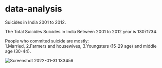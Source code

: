 # data-analysis

Suicides in India 2001 to 2012. 


The Total Suicides Suicides in India Between 2001 to 2012 year is 13071734.


People who commited suicide are mostly:                                                                                            
   1.Married,
   2.Farmers and housewives, 
   3.Youngsters (15-29 age) and middle age (30-44).
   
   
![Screenshot 2022-01-31 133456](https://user-images.githubusercontent.com/95680418/158120932-96924e52-e41f-4e65-81b4-049b2482e3ea.png)
